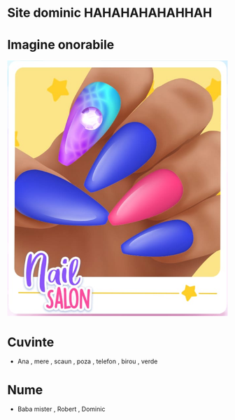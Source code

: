 # Site dominic HAHAHAHAHAHHAH

# Imagine onorabile
![Alt text](1000002485.jpg?raw=true)

# Cuvinte
- Ana , mere , scaun , poza , telefon , birou , verde

# Nume
- Baba mister , Robert , Dominic

  

